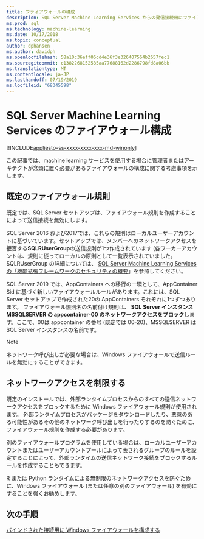 ```yaml
---
title: ファイアウォールの構成
description: SQL Server Machine Learning Services からの発信接続用にファイアウォールを構成する方法について説明します。
ms.prod: sql
ms.technology: machine-learning
ms.date: 10/17/2018
ms.topic: conceptual
author: dphansen
ms.author: davidph
ms.openlocfilehash: 58a10c36eff06cd4e36f3e326407564b2657fec1
ms.sourcegitcommit: c1382268152585aa77688162d2286798fd8a06bb
ms.translationtype: MT
ms.contentlocale: ja-JP
ms.lasthandoff: 07/19/2019
ms.locfileid: "68345598"
---
```

# <a name="firewall-configuration-for-sql-server-machine-learning-services"></a>SQL Server Machine Learning Services のファイアウォール構成
[!INCLUDE[appliesto-ss-xxxx-xxxx-xxx-md-winonly](../../includes/appliesto-ss-xxxx-xxxx-xxx-md-winonly.md)]

この記事では、machine learning サービスを使用する場合に管理者またはアーキテクトが念頭に置く必要があるファイアウォールの構成に関する考慮事項を示します。

## <a name="default-firewall-rules"></a>既定のファイアウォール規則

既定では、SQL Server セットアップは、ファイアウォール規則を作成することによって送信接続を無効にします。

SQL Server 2016 および2017では、これらの規則はローカルユーザーアカウントに基づいています。セットアップでは、メンバーへのネットワークアクセスを拒否する**SQLRUserGroup**の送信規則が1つ作成されています (各ワーカーアカウントは、規則に従ってローカルの原則として一覧表示されていました。 SQLRUserGroup の詳細については、 [SQL Server Machine Learning Services の「機能拡張フレームワークのセキュリティの概要](../../advanced-analytics/concepts/security.md#sqlrusergroup)」を参照してください。

SQL Server 2019 では、AppContainers への移行の一環として、AppContainer Sid に基づく新しいファイアウォールルールがあります。これには、SQL Server セットアップで作成された20の AppContainers それぞれに1つずつあります。 ファイアウォール規則名の名前付け規則は、 **SQL Server インスタンス MSSQLSERVER の appcontainer-00 のネットワークアクセスをブロック**します。ここで、00は appcontainer の番号 (既定では 00-20)、MSSQLSERVER は SQL Server インスタンスの名前です。

> [!Note]
> ネットワーク呼び出しが必要な場合は、Windows ファイアウォールで送信ルールを無効にすることができます。

## <a name="restrict-network-access"></a>ネットワークアクセスを制限する

既定のインストールでは、外部ランタイムプロセスからのすべての送信ネットワークアクセスをブロックするために Windows ファイアウォール規則が使用されます。 外部ランタイムプロセスがパッケージをダウンロードしたり、悪意のある可能性があるその他のネットワーク呼び出しを行ったりするのを防ぐために、ファイアウォール規則を作成する必要があります。

別のファイアウォールプログラムを使用している場合は、ローカルユーザーアカウントまたはユーザーアカウントプールによって表されるグループのルールを設定することによって、外部ランタイムの送信ネットワーク接続をブロックするルールを作成することもできます。

R または Python ランタイムによる無制限のネットワークアクセスを防ぐために、Windows ファイアウォール (または任意の別のファイアウォール) を有効にすることを強くお勧めします。

## <a name="next-steps"></a>次の手順

[バインドされた接続用に Windows ファイアウォールを構成する](../../database-engine/configure-windows/configure-a-windows-firewall-for-database-engine-access.md)